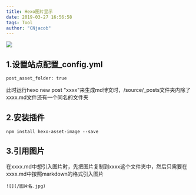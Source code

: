 ```yaml
---
title: Hexo图片显示
date: 2019-03-27 16:56:58
tags: Tool
author: "CNjacob"
---
```


![](/example.jpg)

<!--more-->

## 1.设置站点配置_config.yml
```
post_asset_folder: true
```

此时运行hexo new post "xxxx"来生成md博文时，/source/_posts文件夹内除了xxxx.md文件还有一个同名的文件夹

## 2.安装插件
```shell
npm install hexo-asset-image --save
```

## 3.引用图片
在xxxx.md中想引入图片时，先把图片复制到xxxx这个文件夹中，然后只需要在xxxx.md中按照markdown的格式引入图片

```
![](/图片名.jpg)
```
